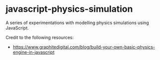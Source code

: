 # javascript-physics-simulation
 A series of experimentations with modelling physics simulations using JavaScript.

Credit to the following resources:
- https://www.graphitedigital.com/blog/build-your-own-basic-physics-engine-in-javascript
